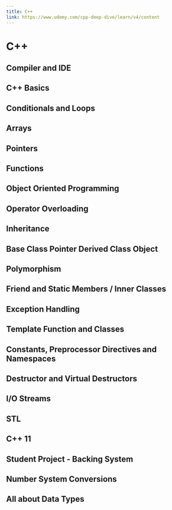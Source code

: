 ```yaml
---
title: C++
link: https://www.udemy.com/cpp-deep-dive/learn/v4/content
---
```


# C++

## Compiler and IDE

## C++ Basics

## Conditionals and Loops

## Arrays

## Pointers

## Functions

## Object Oriented Programming

## Operator Overloading

## Inheritance

## Base Class Pointer Derived Class Object

## Polymorphism

## Friend and Static Members / Inner Classes

## Exception Handling

## Template Function and Classes

## Constants, Preprocessor Directives and Namespaces

## Destructor and Virtual Destructors

## I/O Streams

## STL

## C++ 11

## Student Project - Backing System

## Number System Conversions

## All about Data Types

